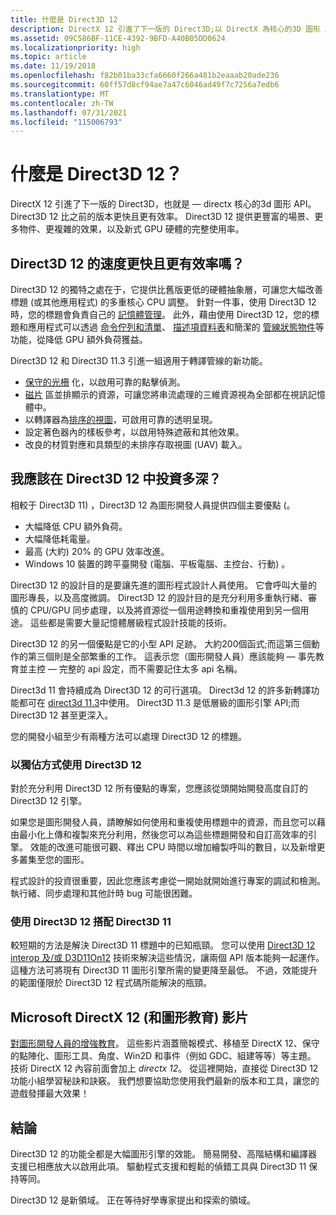 ```yaml
---
title: 什麼是 Direct3D 12
description: DirectX 12 引進了下一版的 Direct3D;以 DirectX 為核心的3D 圖形 API。
ms.assetid: 09C586BF-11CE-4392-9BFD-A40B05DD0624
ms.localizationpriority: high
ms.topic: article
ms.date: 11/19/2018
ms.openlocfilehash: f82b01ba33cfa6660f266a481b2eaaab20ade236
ms.sourcegitcommit: 60ff57d8cf94ae7a47c6046ad49f7c7256a7edb6
ms.translationtype: MT
ms.contentlocale: zh-TW
ms.lasthandoff: 07/31/2021
ms.locfileid: "115006793"
---
```

# <a name="what-is-direct3d-12"></a>什麼是 Direct3D 12？

DirectX 12 引進了下一版的 Direct3D，也就是 &mdash; directx 核心的3d 圖形 API。 Direct3D 12 比之前的版本更快且更有效率。 Direct3D 12 提供更豐富的場景、更多物件、更複雜的效果，以及新式 GPU 硬體的完整使用率。

## <a name="how-can-direct3d-12-be-so-much-faster-and-more-efficient"></a>Direct3D 12 的速度更快且更有效率嗎？

Direct3D 12 的獨特之處在于，它提供比舊版更低的硬體抽象層，可讓您大幅改善標題 (或其他應用程式) 的多重核心 CPU 調整。 針對一件事，使用 Direct3D 12 時，您的標題會負責自己的 [記憶體管理](memory-management.md)。 此外，藉由使用 Direct3D 12，您的標題和應用程式可以透過 [命令佇列和清單](command-queues-and-command-lists.md)、 [描述項資料表](descriptor-tables.md)和簡潔的 [管線狀態物件](managing-graphics-pipeline-state-in-direct3d-12.md)等功能，從降低 GPU 額外負荷獲益。

Direct3D 12 和 Direct3D 11.3 引進一組適用于轉譯管線的新功能。

- [保守的光柵](../direct3d11/conservative-rasterization.md) 化，以啟用可靠的點擊偵測。
- [磁片](../direct3d11/volume-tiled-resources.md) 區並排顯示的資源，可讓您將串流處理的三維資源視為全部都在視訊記憶體中。
- 以轉譯器為[排序的視圖](../direct3d11/rasterizer-order-views.md)，可啟用可靠的透明呈現。
- 設定著色器內的樣板參考，以啟用特殊遮蔽和其他效果。
- 改良的材質對應和具類型的未排序存取視圖 (UAV) 載入。

## <a name="how-deeply-should-i-invest-in-direct3d-12"></a>我應該在 Direct3D 12 中投資多深？

相較于 Direct3D 11) ，Direct3D 12 為圖形開發人員提供四個主要優點 (。

- 大幅降低 CPU 額外負荷。
- 大幅降低耗電量。
- 最高 (大約) 20% 的 GPU 效率改進。
- Windows 10 裝置的跨平臺開發 (電腦、平板電腦、主控台、行動) 。

Direct3D 12 的設計目的是要讓先進的圖形程式設計人員使用。 它會呼叫大量的圖形專長，以及高度微調。 Direct3D 12 的設計目的是充分利用多重執行緒、審慎的 CPU/GPU 同步處理，以及將資源從一個用途轉換和重複使用到另一個用途。 這些都是需要大量記憶體層級程式設計技能的技術。

Direct3D 12 的另一個優點是它的小型 API 足跡。 大約200個函式;而這第三個動作的第三個則是全部繁重的工作。 這表示您（圖形開發人員）應該能夠 &mdash; 事先教育並主控 &mdash; 完整的 api 設定，而不需要記住太多 api 名稱。

Direct3d 11 會持續成為 Direct3D 12 的可行選項。 Direct3d 12 的許多新轉譯功能都可在 [direct3d 11.3](../direct3d11/direct3d-11-3-features.md)中使用。 Direct3D 11.3 是低層級的圖形引擎 API;而 Direct3D 12 甚至更深入。

您的開發小組至少有兩種方法可以處理 Direct3D 12 的標題。

### <a name="use-direct3d-12-exclusively"></a>以獨佔方式使用 Direct3D 12

對於充分利用 Direct3D 12 所有優點的專案，您應該從頭開始開發高度自訂的 Direct3D 12 引擎。

如果您是圖形開發人員，請瞭解如何使用和重複使用標題中的資源，而且您可以藉由最小化上傳和複製來充分利用，然後您可以為這些標題開發和自訂高效率的引擎。 效能的改進可能很可觀、釋出 CPU 時間以增加繪製呼叫的數目，以及新增更多叢集至您的圖形。

程式設計的投資很重要，因此您應該考慮從一開始就開始進行專案的調試和檢測。 執行緒、同步處理和其他計時 bug 可能很困難。

### <a name="use-direct3d-12-in-concert-with-direct3d-11"></a>使用 Direct3D 12 搭配 Direct3D 11

較短期的方法是解決 Direct3D 11 標題中的已知瓶頸。 您可以使用 [Direct3D 12 interop 及/或 D3D11On12](direct3d-12-interop.md) 技術來解決這些情況，讓兩個 API 版本能夠一起運作。 這種方法可將現有 Direct3D 11 圖形引擎所需的變更降至最低。 不過，效能提升的範圍僅限於 Direct3D 12 程式碼所能解決的瓶頸。

## <a name="microsoft-directx-12-and-graphics-education-videos"></a>Microsoft DirectX 12 (和圖形教育) 影片

[對圖形開發人員的增強教育](https://www.youtube.com/channel/UCiaX2B8XiXR70jaN7NK-FpA)。 這些影片涵蓋簡報模式、移植至 DirectX 12、保守的點陣化、圖形工具、角度、Win2D 和事件（例如 GDC、組建等等）等主題。 技術 DirectX 12 內容前面會加上 *directx 12*。 從這裡開始，直接從 Direct3D 12 功能小組學習秘訣和訣竅。 我們想要協助您使用我們最新的版本和工具，讓您的遊戲發揮最大效果！

## <a name="conclusion"></a>結論

Direct3D 12 的功能全都是大幅圖形引擎的效能。 簡易開發、高階結構和編譯器支援已相應放大以啟用此項。 驅動程式支援和輕鬆的偵錯工具與 Direct3D 11 保持等同。

Direct3D 12 是新領域。 正在等待好學專家提出和探索的領域。

